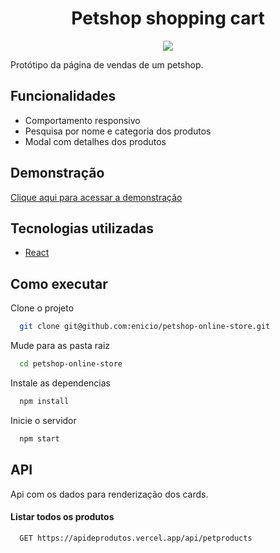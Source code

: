 <h1 align="center" >Petshop shopping cart</h1>

<p align="center" >
<img  src="https://ucarecdn.com/00f99ee5-106f-4a90-ad66-d1dc24a28359/Gifpetshop.gif"/>
</p>

Protótipo da página de vendas de um petshop.

## Funcionalidades

<ul>
<li>Comportamento responsivo</li>
<li>Pesquisa por nome e categoria dos produtos</li>
<li>Modal com detalhes dos produtos</li>
</ul>

## Demonstração

[Clique aqui para acessar a demonstração](https://petshop-online-store.vercel.app/)

## Tecnologias utilizadas

- [React](https://reactjs.org/)

## Como executar

Clone o projeto

```bash
  git clone git@github.com:enicio/petshop-online-store.git
```

Mude para as pasta raiz

```bash
  cd petshop-online-store
```

Instale as dependencias

```bash
  npm install
```

Inicie o servidor

```bash
  npm start
```

## API

Api com os dados para renderização dos cards.

#### Listar todos os produtos

```http
  GET https://apideprodutos.vercel.app/api/petproducts
```
